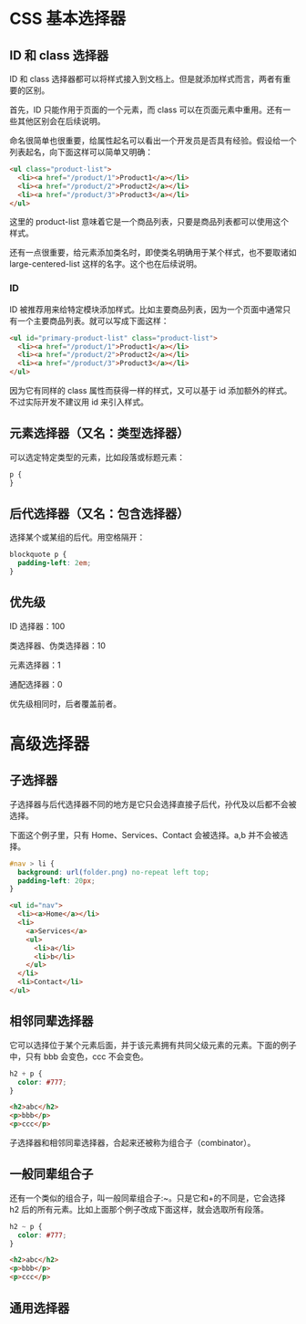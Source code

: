 # CSS 基本选择器

## ID 和 class 选择器

ID 和 class 选择器都可以将样式接入到文档上。但是就添加样式而言，两者有重要的区别。

首先，ID 只能作用于页面的一个元素，而 class 可以在页面元素中重用。还有一些其他区别会在后续说明。

命名很简单也很重要，给属性起名可以看出一个开发员是否具有经验。假设给一个列表起名，向下面这样可以简单又明确：

```html
<ul class="product-list">
  <li><a href="/product/1">Product1</a></li>
  <li><a href="/product/2">Product2</a></li>
  <li><a href="/product/3">Product3</a></li>
</ul>
```

这里的 product-list 意味着它是一个商品列表，只要是商品列表都可以使用这个样式。

还有一点很重要，给元素添加类名时，即使类名明确用于某个样式，也不要取诸如 large-centered-list 这样的名字。这个也在后续说明。

### ID

ID 被推荐用来给特定模块添加样式。比如主要商品列表，因为一个页面中通常只有一个主要商品列表。就可以写成下面这样：

```html
<ul id="primary-product-list" class="product-list">
  <li><a href="/product/1">Product1</a></li>
  <li><a href="/product/2">Product2</a></li>
  <li><a href="/product/3">Product3</a></li>
</ul>
```

因为它有同样的 class 属性而获得一样的样式，又可以基于 id 添加额外的样式。不过实际开发不建议用 id 来引入样式。

## 元素选择器（又名：类型选择器）

可以选定特定类型的元素，比如段落或标题元素：

```css
p {
}
```

## 后代选择器（又名：包含选择器）

选择某个或某组的后代。用空格隔开：

```css
blockquote p {
  padding-left: 2em;
}
```

## 优先级

ID 选择器：100

类选择器、伪类选择器：10

元素选择器：1

通配选择器：0

优先级相同时，后者覆盖前者。

# 高级选择器

## 子选择器

子选择器与后代选择器不同的地方是它只会选择直接子后代，孙代及以后都不会被选择。

下面这个例子里，只有 Home、Services、Contact 会被选择。a,b 并不会被选择。

```css
#nav > li {
  background: url(folder.png) no-repeat left top;
  padding-left: 20px;
}
```

```html
<ul id="nav">
  <li><a>Home</a></li>
  <li>
    <a>Services</a>
    <ul>
      <li>a</li>
      <li>b</li>
    </ul>
  </li>
  <li>Contact</li>
</ul>
```

## 相邻同辈选择器

它可以选择位于某个元素后面，并于该元素拥有共同父级元素的元素。下面的例子中，只有 bbb 会变色，ccc 不会变色。

```css
h2 + p {
  color: #777;
}
```

```html
<h2>abc</h2>
<p>bbb</p>
<p>ccc</p>
```

子选择器和相邻同辈选择器，合起来还被称为组合子（combinator）。

## 一般同辈组合子

还有一个类似的组合子，叫一般同辈组合子:~。只是它和+的不同是，它会选择 h2 后的所有元素。比如上面那个例子改成下面这样，就会选取所有段落。

```css
h2 ~ p {
  color: #777;
}
```

```html
<h2>abc</h2>
<p>bbb</p>
<p>ccc</p>
```

## 通用选择器
